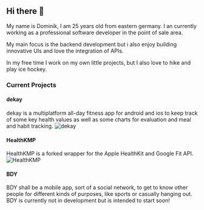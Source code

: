 ## Hi there 👋

My name is Dominik, I am 25 years old from eastern germany.
I an currently working as a professional software developer in the point of sale area.

My main focus is the backend development but i also enjoy building innovative UIs and love the integration of APIs.

In my free time I work on my own little projects, but I also love to hike and play ice hockey.

### Current Projects
#### dekay
dekay is a multiplatform all-day fitness app for android and ios to keep track of some key health values as well as some charts for evaluation and meal and habit tracking.
![dekay](https://github.com/dkluske/dekay)

#### HealthKMP
HealthKMP is a forked wrapper for the Apple HealthKit and Google Fit API.
![HealthKMP](https://github.com/dkluske/healthkmp)

#### BDY
BDY shall be a mobile app, sort of a social network, to get to know other people for different kinds of purposes, like sports or casually hanging out.
BDY is currently not in development but is intended to start soon!